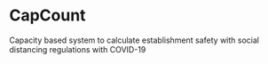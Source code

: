 # CapCount
Capacity based system to calculate establishment safety with social distancing regulations with COVID-19
